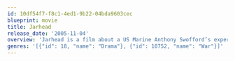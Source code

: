 ```yaml
---
id: 10df54f7-f8c1-4ed1-9b22-04bda9603cec
blueprint: movie
title: Jarhead
release_date: '2005-11-04'
overview: 'Jarhead is a film about a US Marine Anthony Swofford’s experience in the Gulf War. After putting up with an arduous boot camp, Swafford and his unit are sent to the Persian Gulf where they are earger to fight but are forced to stay back from the action. Meanwhile Swofford gets news of his girlfriend is cheating on him. Desperately he wants to kill someone and finally put his training to use.'
genres: '[{"id": 18, "name": "Drama"}, {"id": 10752, "name": "War"}]'
---
```

